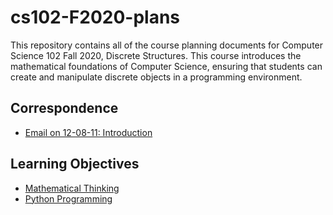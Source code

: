 # cs102-F2020-plans

This repository contains all of the course planning documents for Computer
Science 102 Fall 2020, Discrete Structures. This course introduces the
mathematical foundations of Computer Science, ensuring that students can create
and manipulate discrete objects in a programming environment.

## Correspondence

- [Email on 12-08-11: Introduction](emails/introduction.md)

## Learning Objectives

- [Mathematical Thinking](learning-objectives/mathematical-thinking.md)
- [Python Programming](learning-objectives/python-programming.md)
